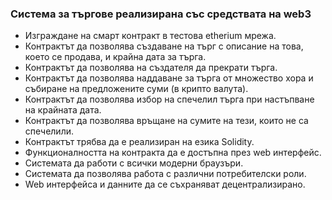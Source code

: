 ### Система за търгове реализирана със средствата на web3

* Изграждане на смарт контракт в тестова etherium мрежа.
* Контрактът да позволява създаване на търг с описание на това, което се продава, и крайна дата за търга.
* Контрактът да позволява на създателя да прекрати търга.
* Контрактът да позволява наддаване за търга от множество хора и събиране на предложените суми (в крипто валута).
* Контрактът да позволява избор на спечелил търга при настъпване на крайната дата.
* Контрактът да позволява връщане на сумите на тези, които не са спечелили.
* Контрактът трябва да е реализиран на езика Solidity.
* Функционалността на контракта да е достъпна през web интерфейс.
* Системата да работи с всички модерни браузъри.
* Системата да позволява работа с различни потребителски роли.
* Web интерфейса и данните да се съхраняват децентрализирано.
